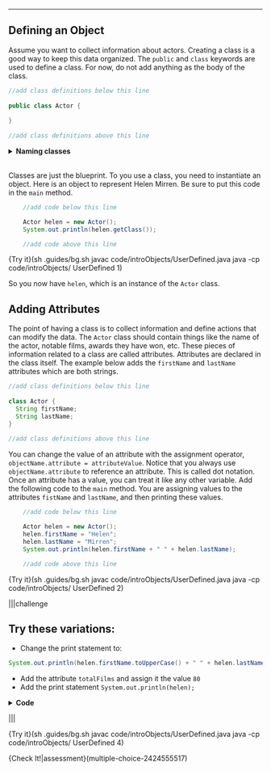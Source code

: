 ----------

## Defining an Object

Assume you want to collect information about actors. Creating a class is a good way to keep this data organized. The `public` and `class` keywords are used to define a class. For now, do not add anything as the body of the class.

```java
//add class definitions below this line
    
public class Actor {
  
}  
  
//add class definitions above this line
```

<details>
  
  <summary><strong>Naming classes</strong></summary>The convention for naming classes in Java is to use a capital letter. A lowercase letter will not cause an error message, but it is not considered to be "correct". If a class has a name with multiple words, all of the words are pushed together, and a capital letter is used for the first letter of each word. This is called camel case.
  
</details><br>

Classes are just the blueprint. To you use a class, you need to instantiate an object. Here is an object to represent Helen Mirren. Be sure to put this code in the `main` method.

```java
    //add code below this line

    Actor helen = new Actor();
    System.out.println(helen.getClass());

    //add code above this line
```

{Try it}(sh .guides/bg.sh javac code/introObjects/UserDefined.java java -cp code/introObjects/ UserDefined 1)

So you now have `helen`, which is an instance of the `Actor` class.

## Adding Attributes

The point of having a class is to collect information and define actions that can modify the data. The `Actor` class should contain things like the name of the actor, notable films, awards they have won, etc. These pieces of information related to a class are called attributes. Attributes are declared in the class itself. The example below adds the `firstName` and `lastName` attributes which are both strings. 
```java
//add class definitions below this line
    
class Actor {
  String firstName;
  String lastName;
}  
  
//add class definitions above this line
```

You can change the value of an attribute with the assignment operator, `objectName.attribute = attributeValue`. Notice that you always use `objectName.attribute` to reference an attribute. This is called dot notation. Once an attribute has a value, you can treat it like any other variable. Add the following code to the `main` method. You are assigning values to the attributes `fistName` and `lastName`, and then printing these values.

```java
    //add code below this line

    Actor helen = new Actor();
    helen.firstName = "Helen";
    helen.lastName = "Mirren";
    System.out.println(helen.firstName + " " + helen.lastName);

    //add code above this line
```

{Try it}(sh .guides/bg.sh javac code/introObjects/UserDefined.java java -cp code/introObjects/ UserDefined 2)

|||challenge
## Try these variations:
* Change the print statement to:
```java
System.out.println(helen.firstName.toUpperCase() + " " + helen.lastName.toLowerCase());
```
* Add the attribute `totalFilms` and assign it the value `80`
* Add the print statement `System.out.println(helen);`

<details>
  <summary><strong>Code</strong></summary>
  
  You may have noticed that printing the object `helen` returns `Actor@` followed a series of numbers and letters. Java is telling you that `helen` is an object of class `Actor` and the numbers and letters represent the object's location in memory.
  
  ```java
  import java.lang.Class;

  //add class definitions below this line

  class Actor {
    String firstName;
    String lastName;
    int totalFilms;
  }  

  //add class definitions above this line

  public class UserDefined {  
    public static void main(String[] args) {

      //add code below this line

      Actor helen = new Actor();
      helen.firstName = "Helen";
      helen.lastName = "Mirren";
      helen.totalFilms = 80;
      System.out.println(helen.firstName.toUpperCase() + " " + helen.lastName.toLowerCase());
      System.out.println(helen.totalFilms);
      System.out.println(helen);

      //add code above this line
    }
  }
  ```
  
</details>

|||

{Try it}(sh .guides/bg.sh javac code/introObjects/UserDefined.java java -cp code/introObjects/ UserDefined 4)

{Check It!|assessment}(multiple-choice-2424555517)
